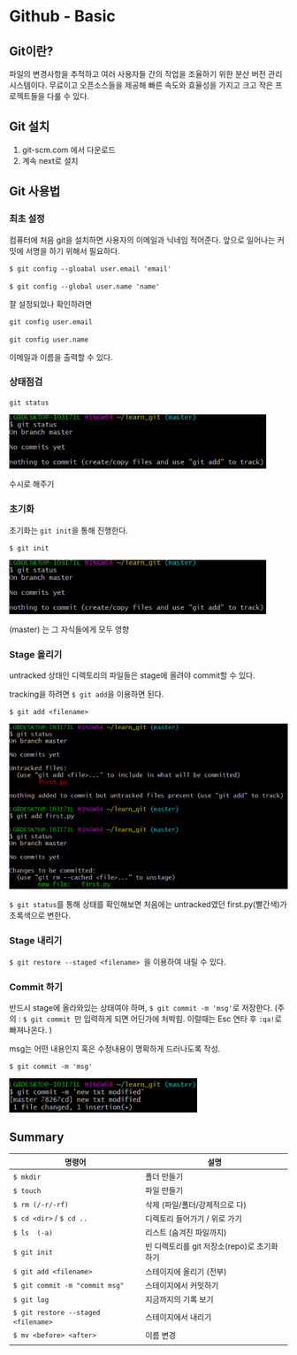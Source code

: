 # Github - Basic

## Git이란?

파일의 변경사항을 추적하고 여러 사용자들 간의 작업을 조율하기 위한 분산 버전 관리 시스템이다. 무료이고 오픈소스들을 제공해 빠른 속도와 효율성을 가지고 크고 작은 프로젝트들을 다룰 수 있다. 



## Git 설치

1. git-scm.com 에서 다운로드
2. 계속 next로 설치



## Git 사용법



### 최초 설정

컴퓨터에 처음 git을 설치하면 사용자의 이메일과 닉네임 적어준다. 앞으로 일어나는 커밋에 서명을 하기 위해서 필요하다.

```
$ git config --gloabal user.email 'email'

$ git config --global user.name 'name'
```

잘 설정되었나 확인하려면

```
git config user.email

git config user.name
```

이메일과 이름을 출력할 수 있다. 



### 상태점검

`git status`

<img src="basic.assets/image-20201222165058452.png" alt="image-20201222165058452" style="zoom:80%;" />

수시로 해주기



### 초기화

초기화는 `git init`을 통해 진행한다.

```
$ git init
```

<img src="basic.assets/image-20201222165058452.png" alt="image-20201222165058452" style="zoom:80%;" />

(master) 는 그 자식들에게 모두 영향



### Stage 올리기

untracked 상태인 디렉토리의 파일들은 stage에 올려야 commit할 수 있다.

tracking을 하려면 `$ git add`을 이용하면 된다.

```
$ git add <filename>
```

<img src="basic.assets/image-20201222173749932.png" alt="image-20201222173749932" style="zoom:80%;" />

`$ git status`를 통해 상태를 확인해보면 처음에는 untracked였던 first.py(빨간색)가 초록색으로 변한다.



### Stage 내리기

`$ git restore --staged <filename> `을 이용하여 내릴 수 있다.



### Commit 하기

반드시 stage에 올라와있는 상태여야 하며, `$ git commit -m 'msg'`로 저장한다. (주의 : `$ git commit `만 입력하게 되면 어딘가에 처박힘. 이럴때는 Esc 연타 후 `:qa!`로 빠져나온다. )

msg는 어떤 내용인지 혹은 수정내용이 명확하게 드러나도록 작성.

``` 
$ git commit -m 'msg'
```

<img src="basic.assets/image-20201222180520170.png" alt="image-20201222180520170" style="zoom:80%;" />



## Summary

| 명령어                              | 설명                                        |
| ----------------------------------- | ------------------------------------------- |
| `$ mkdir`                           | 폴더 만들기                                 |
| `$ touch`                           | 파일 만들기                                 |
| `$ rm (/-r/-rf)`                    | 삭제 (파일/폴더/강제적으로 다)              |
| `$ cd <dir>` / `$ cd ..`            | 디렉토리 들어가기 / 위로 가기               |
| `$ ls  (-a)`                        | 리스트 (숨겨진 파일까지)                    |
| `$ git init`                        | 빈 디렉토리를 git 저장소(repo)로 초기화하기 |
| `$ git add <filename> `             | 스테이지에 올리기 (전부)                    |
| `$ git commit -m "commit msg"`      | 스테이지에서 커밋하기                       |
| `$ git log`                         | 지금까지의 기록 보기                        |
| `$ git restore --staged <filename>` | 스테이지에서 내리기                         |
| `$ mv <before> <after>`             | 이름 변경                                   |
|                                     |                                             |

